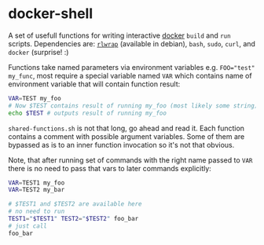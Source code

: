 # docker-shell

A set of usefull functions for writing interactive [docker](https://www.docker.com/) `build` and `run` scripts.
Dependencies are: [`rlwrap`](http://utopia.knoware.nl/~hlub/uck/rlwrap/#rlwrap) (available in debian), `bash`, `sudo`, `curl`, and `docker` (surprise! :)

Functions take named parameters via environment variables e.g. `FOO="test" my_func`, 
most require a special variable named `VAR` which contains name of environment 
variable that will contain function result:

```bash
VAR=TEST my_foo
# Now $TEST contains result of running my_foo (most likely some string)
echo $TEST # outputs result of running my_foo
```

`shared-functions.sh` is not that long, go ahead and read it. Each function contains 
a comment with possible argument variables. Some of them are bypassed as is to an 
inner function invocation so it's not that obvious.

Note, that after running set of commands with the right name passed to `VAR` there is 
no need to pass that vars to later commands explicitly:
```bash
VAR=TEST1 my_foo
VAR=TEST2 my_bar

# $TEST1 and $TEST2 are available here
# no need to run
TEST1="$TEST1" TEST2="$TEST2" foo_bar
# just call
foo_bar
```
